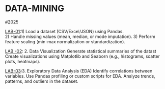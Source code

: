 # DATA-MINING
#2025

[LAB-01](https://github.com/keerthana-24-dharmaram/DATA-MINING/blob/main/Lab_01.ipynb):1) Load a dataset (CSV/Excel/JSON) using Pandas.  
                                                                                       2) Handle missing values (mean, median, or mode imputation).
                                                                                       3) Perform feature scaling (min-max normalization or standardization).

[LAB -02](https://github.com/keerthana-24-dharmaram/DATA-MINING/blob/main/LAB_02(DM).ipynb): 2. Data Visualization
                                                                                                Generate statistical summaries of the datast
                                                                                                Create visualizations using Matplotlib and Seaborn (e.g., histograms, 
                                                                                                scatter plots, heatmaps).

[LAB-03](https://github.com/keerthana-24-dharmaram/DATA-MINING/blob/main/LAB_03(DM).ipynb):3. Exploratory Data Analysis (EDA)
                                                                                              Identify correlations between variables.
                                                                                              Use Pandas profiling or custom scripts for EDA.
                                                                                               Analyze trends, patterns, and outliers in the dataset.
